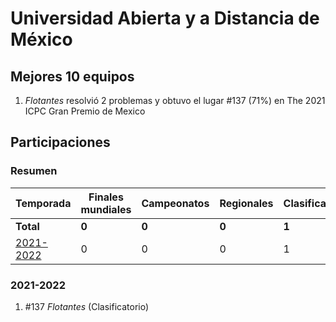---
---

# Universidad Abierta y a Distancia de México

## Mejores 10 equipos

1. _Flotantes_ resolvió 2 problemas y obtuvo el lugar #137 (71%) en The 2021 ICPC Gran Premio de Mexico

## Participaciones

### Resumen

| Temporada | Finales mundiales | Campeonatos | Regionales | Clasificatorios | Equipos |
| --- | --- | --- | --- | --- | --- |
| **Total** | **0** | **0** | **0** | **1** | **1** |
| [2021-2022](#2021-2022) | 0 | 0 | 0 | 1 | 1 |

### 2021-2022

1. #137 _Flotantes_ (Clasificatorio)



